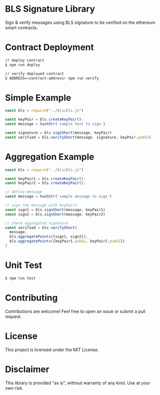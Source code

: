 # BLS Signature Library

Sign & verify messages using BLS signature to be verified on the ethereum smart contracts.

# Contract Deployment
``` bash
// deploy contract
$ npm run deploy

// verify deployed contract
$ ADDRESS=<contract-address> npm run verify
```

# Simple Example
``` js
const bls = require("../bls/bls.js") 

const keyPair = bls.createKeyPair();
const message = hashStr('sample test to sign')

const signature = bls.signShort(message, keyPair)
const verified = bls.verifyShort(message, signature, keyPair.pubG2)
```

# Aggregation Example
``` js
const bls = require("../bls/bls.js")       

const keyPair1 = bls.createKeyPair();
const keyPair2 = bls.createKeyPair();

// define message
const message = hashStr('sample message to sign')

// sign the message with keyPairs
const sign1 = bls.signShort(message, keyPair1)
const sign2 = bls.signShort(message, keyPair2)

// check aggregated signature
const verified = bls.verifyShort(
  message, 
  bls.aggregatePoints([sign1, sign2]), 
  bls.aggregatePoints([keyPair1.pubG2, keyPair2.pubG2])
)
```

# Unit Test
``` bash
$ npm run test
```

# Contributing
Contributions are welcome! Feel free to open an issue or submit a pull request.

# License
This project is licensed under the MIT License.

# Disclaimer
This library is provided "as is", without warranty of any kind. Use at your own risk.